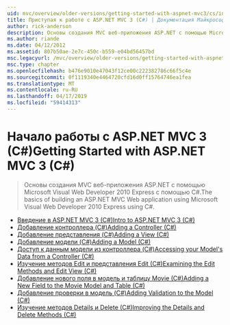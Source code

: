 ```yaml
---
uid: mvc/overview/older-versions/getting-started-with-aspnet-mvc3/cs/index
title: Приступая к работе с ASP.NET MVC 3 (C#) | Документация Майкрософт
author: rick-anderson
description: Основы создания MVC веб-приложения ASP.NET с помощью Microsoft Visual Web Developer 2010 Express с помощью C#.
ms.author: riande
ms.date: 04/12/2012
ms.assetid: 807b50ae-2e7c-450c-b559-e04bd56457bd
msc.legacyurl: /mvc/overview/older-versions/getting-started-with-aspnet-mvc3/cs
msc.type: chapter
ms.openlocfilehash: b476e9010e47043f12ce00c222382786c66f5c4e
ms.sourcegitcommit: 0f1119340e4464720cfd16d0ff15764746ea1fea
ms.translationtype: MT
ms.contentlocale: ru-RU
ms.lasthandoff: 04/17/2019
ms.locfileid: "59414313"
---
```

# <a name="getting-started-with-aspnet-mvc-3-c"></a><span data-ttu-id="b66a7-103">Начало работы с ASP.NET MVC 3 (C#)</span><span class="sxs-lookup"><span data-stu-id="b66a7-103">Getting Started with ASP.NET MVC 3 (C#)</span></span>

> <span data-ttu-id="b66a7-104">Основы создания MVC веб-приложения ASP.NET с помощью Microsoft Visual Web Developer 2010 Express с помощью C#.</span><span class="sxs-lookup"><span data-stu-id="b66a7-104">The basics of building an ASP.NET MVC Web application using Microsoft Visual Web Developer 2010 Express using C#.</span></span>


- [<span data-ttu-id="b66a7-105">Введение в ASP.NET MVC 3 (C#)</span><span class="sxs-lookup"><span data-stu-id="b66a7-105">Intro to ASP.NET MVC 3 (C#)</span></span>](intro-to-aspnet-mvc-3.md)
- [<span data-ttu-id="b66a7-106">Добавление контроллера (C#)</span><span class="sxs-lookup"><span data-stu-id="b66a7-106">Adding a Controller (C#)</span></span>](adding-a-controller.md)
- [<span data-ttu-id="b66a7-107">Добавление представления (C#)</span><span class="sxs-lookup"><span data-stu-id="b66a7-107">Adding a View (C#)</span></span>](adding-a-view.md)
- [<span data-ttu-id="b66a7-108">Добавление модели (C#)</span><span class="sxs-lookup"><span data-stu-id="b66a7-108">Adding a Model (C#)</span></span>](adding-a-model.md)
- [<span data-ttu-id="b66a7-109">Доступ к данным модели из контроллера (C#)</span><span class="sxs-lookup"><span data-stu-id="b66a7-109">Accessing your Model's Data from a Controller (C#)</span></span>](accessing-your-models-data-from-a-controller.md)
- [<span data-ttu-id="b66a7-110">Изучение методов Edit и представления Edit (C#)</span><span class="sxs-lookup"><span data-stu-id="b66a7-110">Examining the Edit Methods and Edit View (C#)</span></span>](examining-the-edit-methods-and-edit-view.md)
- [<span data-ttu-id="b66a7-111">Добавление нового поля в модель и таблицу Movie (C#)</span><span class="sxs-lookup"><span data-stu-id="b66a7-111">Adding a New Field to the Movie Model and Table (C#)</span></span>](adding-a-new-field.md)
- [<span data-ttu-id="b66a7-112">Добавление проверки в модель (C#)</span><span class="sxs-lookup"><span data-stu-id="b66a7-112">Adding Validation to the Model (C#)</span></span>](adding-validation-to-the-model.md)
- [<span data-ttu-id="b66a7-113">Изучение методов Details и Delete (C#)</span><span class="sxs-lookup"><span data-stu-id="b66a7-113">Improving the Details and Delete Methods (C#)</span></span>](improving-the-details-and-delete-methods.md)
